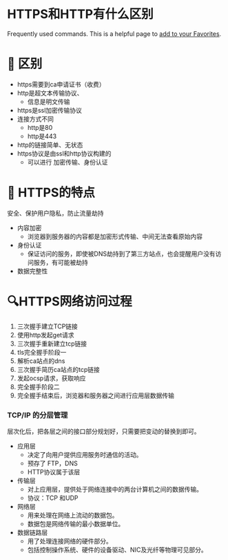 # HTTPS和HTTP有什么区别

Frequently used commands. This is a helpful page to [add to your Favorites](https://www.notion.so/notion/Navigate-Notion-left-sidebar-7ef7287cee00464d9a813073b02ce24a#cb2f704bec9b420d94babc8685ea358b).

# 🚚 区别

- https需要到ca申请证书（收费）
- http是超文本传输协议、
    - 信息是明文传输
- https是ssl加密传输协议
- 连接方式不同
    - http是80
    - http是443
- http的链接简单、无状态
- https协议是由ssl和http协议构建的
    - 可以进行 加密传输、身份认证

# 🚢 HTTPS的特点

安全、保护用户隐私，防止流量劫持

- 内容加密
    - 浏览器到服务器的内容都是加密形式传输、中间无法查看原始内容
- 身份认证
    - 保证访问的服务，即使被DNS劫持到了第三方站点，也会提醒用户没有访问服务，有可能被劫持
- 数据完整性

# 🔍HTTPS网络访问过程

1. 三次握手建立TCP链接
2. 使用http发起get请求
3. 三次握手重新建立tcp链接
4. tls完全握手阶段一
5. 解析ca站点的dns
6. 三次握手简历ca站点的tcp链接
7. 发起ocsp请求，获取响应
8. 完全握手阶段二
9. 完全握手结束后，浏览器和服务器之间进行应用层数据传输

### TCP/IP 的分层管理

层次化后，把各层之间的接口部分规划好，只需要把变动的替换到即可。

- 应用层
    - 决定了向用户提供应用服务时通信的活动。
    - 预存了  FTP，DNS
    - HTTP协议属于该层
- 传输层
    - 对上应用层，提供处于网络连接中的两台计算机之间的数据传输。
    - 协议：TCP  和UDP
- 网络层
    - 用来处理在网络上流动的数据包。
    - 数据包是网络传输的最小数据单位。
- 数据链路层
    - 用了处理连接网络的硬件部分。
    - 包括控制操作系统、硬件的设备驱动、NIC及光纤等物理可见部分。